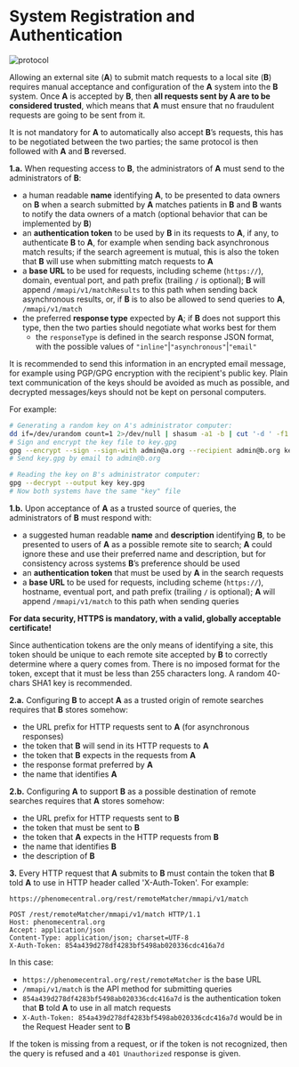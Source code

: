 # System Registration and Authentication

![protocol](https://cloud.githubusercontent.com/assets/88663/5034442/eeb1509a-6b3c-11e4-90e9-dfef879428cf.png)

Allowing an external site (**A**) to submit match requests to a local site (**B**) requires manual acceptance and configuration of the **A** system into the **B** system. Once **A** is accepted by **B**, then **all requests sent by A are to be considered trusted**, which means that **A** must ensure that no fraudulent requests are going to be sent from it.

It is not mandatory for **A** to automatically also accept **B**’s requests, this has to be negotiated between the two parties; the same protocol is then followed with **A** and **B** reversed.

**1.a.** When requesting access to **B**, the administrators of **A** must send to the administrators of **B**:
* a human readable **name** identifying **A**, to be presented to data owners on **B** when a search submitted by **A** matches patients in **B** and **B** wants to notify the data owners of a match (optional behavior that can be implemented by **B**)
* an **authentication token** to be used by **B** in its requests to **A**, if any, to authenticate **B** to **A**, for example when sending back asynchronous match results; if the search agreement is mutual, this is also the token that **B** will use when submitting match requests to **A**
* a **base URL** to be used for requests, including scheme (`https://`), domain, eventual port, and path prefix (trailing `/` is optional); **B** will append `/mmapi/v1/matchResults` to this path when sending back asynchronous results, or, if **B** is to also be allowed to send queries to **A**, `/mmapi/v1/match`
* the preferred **response type** expected by **A**; if **B** does not support this type, then the two parties should negotiate what works best for them
  * the `responseType` is defined in the search response JSON  format, with the possible values of `"inline"`|`"asynchronous"`|`"email"`

It is recommended to send this information in an encrypted email message, for example using PGP/GPG encryption with the recipient's public key. Plain text communication of the keys should be avoided as much as possible, and decrypted messages/keys should not be kept on personal computers.

For example:

```bash
# Generating a random key on A's administrator computer:
dd if=/dev/urandom count=1 2>/dev/null | shasum -a1 -b | cut '-d ' -f1 > key
# Sign and encrypt the key file to key.gpg
gpg --encrypt --sign --sign-with admin@a.org --recipient admin@b.org key
# Send key.gpg by email to admin@b.org

# Reading the key on B's administrator computer:
gpg --decrypt --output key key.gpg
# Now both systems have the same "key" file
```

**1.b.** Upon acceptance of **A** as a trusted source of queries, the administrators of **B** must respond with:
* a suggested human readable **name** and **description** identifying **B**, to be presented to users of **A** as a possible remote site to search; **A** could ignore these and use their preferred name and description, but for consistency across systems **B**’s preference should be used
* an **authentication token** that must be used by **A** in the search requests
* a **base URL** to be used for requests, including scheme (`https://`), hostname, eventual port, and path prefix (trailing `/` is optional); **A** will append `/mmapi/v1/match` to this path when sending queries

**For data security, HTTPS is mandatory, with a valid, globally acceptable certificate!**

Since authentication tokens are the only means of identifying a site, this token should be unique to each remote site accepted by **B** to correctly determine where a query comes from. There is no imposed format for the token, except that it must be less than 255 characters long. A random 40-chars SHA1 key is recommended.

**2.a.** Configuring **B** to accept **A** as a trusted origin of remote searches requires that **B** stores somehow:
* the URL prefix for HTTP requests sent to **A** (for asynchronous responses)
* the token that **B** will send in its HTTP requests to **A**
* the token that **B** expects in the requests from **A**
* the response format preferred by **A**
* the name that identifies **A**

**2.b.** Configuring **A** to support **B** as a possible destination of remote searches requires that **A** stores somehow:
* the URL prefix for HTTP requests sent to **B**
* the token that must be sent to **B**
* the token that **A** expects in the HTTP requests from **B**
* the name that identifies **B**
* the description of **B**

**3.** Every HTTP request that **A** submits to **B** must contain the token that **B** told **A** to use in HTTP header called 'X-Auth-Token'. For example:

    https://phenomecentral.org/rest/remoteMatcher/mmapi/v1/match
    
    POST /rest/remoteMatcher/mmapi/v1/match HTTP/1.1
	Host: phenomecentral.org
	Accept: application/json
	Content-Type: application/json; charset=UTF-8
	X-Auth-Token: 854a439d278df4283bf5498ab020336cdc416a7d

In this case:
* `https://phenomecentral.org/rest/remoteMatcher` is the base URL
* `/mmapi/v1/match` is the API method for submitting queries
* `854a439d278df4283bf5498ab020336cdc416a7d` is the authentication token that **B** told **A** to use in all match requests
* `X-Auth-Token: 854a439d278df4283bf5498ab020336cdc416a7d` would be in the Request Header sent to **B**

If the token is missing from a request, or if the token is not recognized, then the query is refused and a `401 Unauthorized` response is given.
